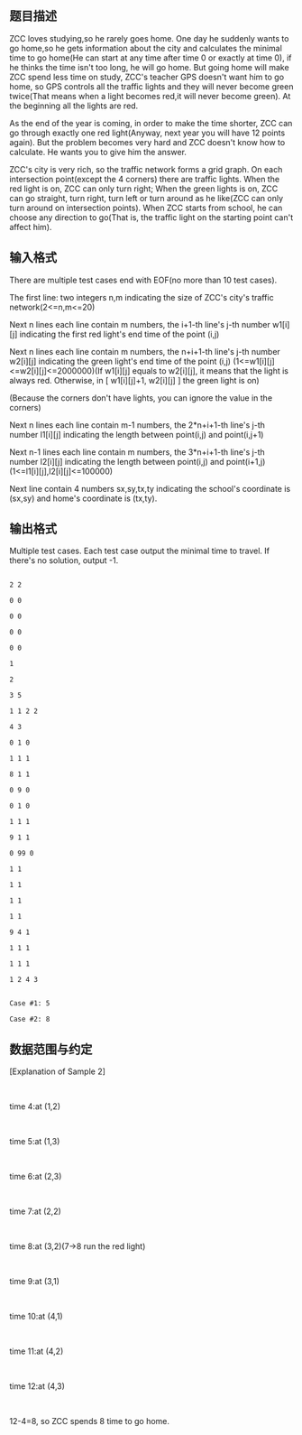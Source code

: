 ## 题目描述

<div>
 ZCC loves studying,so he rarely goes home. One day he suddenly wants to go home,so he gets information about the city and calculates the minimal time to go home(He can start at any time after time 0 or exactly at time 0), if he thinks the time isn't too long, he will go home. But going home will make ZCC spend less time on study, ZCC's teacher GPS doesn't want him to go home, so GPS controls all the traffic lights and they will never become green twice(That means when a light becomes red,it will never become green). At the beginning all the lights are red.
</div>
<div>
 As the end of the year is coming, in order to make the time shorter, ZCC can go through exactly one red light(Anyway, next year you will have 12 points again). But the problem becomes very hard and ZCC doesn't know how to calculate. He wants you to give him the answer.
</div>
<div>
 ZCC's city is very rich, so the traffic network forms a grid graph. On each intersection point(except the 4 corners) there are traffic lights. When the red light is on, ZCC can only turn right; When the green lights is on, ZCC can go straight, turn right, turn left or turn around as he like(ZCC can only turn around on intersection points). When ZCC starts from school, he can choose any direction to go(That is, the traffic light on the starting point can't affect him).
</div>
<p></p>

## 输入格式

<div>
 There are multiple test cases end with EOF(no more than 10 test cases).
</div>
<div>
 The first line: two integers n,m indicating the size of ZCC's city's traffic network(2<=n,m<=20) 
</div>
<div>
 Next n lines each line contain m numbers, the i+1-th line's j-th number w1[i][j] indicating the first red light's end time of the point (i,j)
</div>
<div>
 Next n lines each line contain m numbers, the n+i+1-th line's j-th number w2[i][j] indicating the green light's end time of the point (i,j) (1<=w1[i][j]<=w2[i][j]<=2000000)(If w1[i][j] equals to w2[i][j], it means that the light is always red. Otherwise, in [ w1[i][j]+1, w2[i][j] ] the green light is on)
</div>
<div>
 (Because the corners don't have lights, you can ignore the value in the corners)
</div>
<div>
 Next n lines each line contain m-1 numbers, the 2*n+i+1-th line's j-th number l1[i][j] indicating the length between point(i,j) and point(i,j+1)
</div>
<div>
 Next n-1 lines each line contain m numbers, the 3*n+i+1-th line's j-th number l2[i][j] indicating the length between point(i,j) and point(i+1,j) (1<=l1[i][j],l2[i][j]<=100000)
</div>
<div>
 Next line contain 4 numbers sx,sy,tx,ty indicating the school's coordinate is (sx,sy) and home's coordinate is (tx,ty).
</div>
<p></p>

## 输出格式

<div>
 <div>
  Multiple test cases. Each test case output the minimal time to travel. If there's no solution, output -1.
 </div>
</div>
<p></p>

```input1
2 2
0 0
0 0
0 0
0 0
1
2
3 5
1 1 2 2
4 3
0 1 0
1 1 1
8 1 1
0 9 0
0 1 0
1 1 1
9 1 1
0 99 0
1 1
1 1
1 1
1 1
9 4 1
1 1 1
1 1 1
1 2 4 3
```
```output1
Case #1: 5
Case #2: 8
```
## 数据范围与约定

<div>
 [Explanation of Sample 2]
</div>
<br>
<div>
 time 4:at (1,2)
</div>
<br>
<div>
 time 5:at (1,3)
</div>
<br>
<div>
 time 6:at (2,3)
</div>
<br>
<div>
 time 7:at (2,2)
</div>
<br>
<div>
 time 8:at (3,2)(7->8 run the red light)
</div>
<br>
<div>
 time 9:at (3,1)
</div>
<br>
<div>
 time 10:at (4,1)
</div>
<br>
<div>
 time 11:at (4,2)
</div>
<br>
<div>
 time 12:at (4,3)
</div>
<br>
<div>
 12-4=8, so ZCC spends 8 time to go home.
</div>
<br>
<div></div>
<br>
<p></p>

